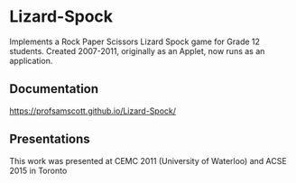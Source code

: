 # Lizard-Spock
Implements a Rock Paper Scissors Lizard Spock game for Grade 12 students. Created 2007-2011, originally as an Applet, now runs as an application. 

## Documentation
https://profsamscott.github.io/Lizard-Spock/

## Presentations
This work was presented at CEMC 2011 (University of Waterloo) and ACSE 2015 in Toronto
